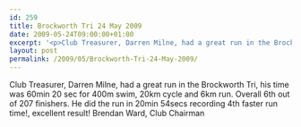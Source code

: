 ```yaml
---
id: 259
title: Brockworth Tri 24 May 2009
date: 2009-05-24T09:00:00+01:00
excerpt: '<p>Club Treasurer, Darren Milne, had a great run in the Brockworth Tri, his time was 60min 20 sec for 400m swim, 20km cycle and 6km run. Overall 6th out of 207 finishers. He did the run in 20min 54secs recording 4th faster run time!, excellent result! Brendan Ward, Club Chairman</p>'
layout: post
permalink: /2009/05/Brockworth-Tri-24-May-2009/
---
```

Club Treasurer, Darren Milne, had a great run in the Brockworth Tri, his time was 60min 20 sec for 400m swim, 20km cycle and 6km run. Overall 6th out of 207 finishers. He did the run in 20min 54secs recording 4th faster run time!, excellent result! Brendan Ward, Club Chairman